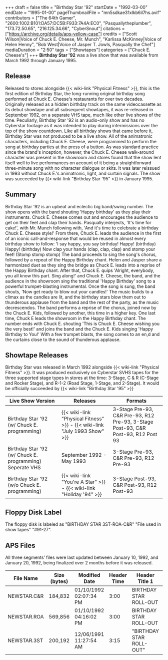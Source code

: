 +++
draft = false
title = "Birthday Star '92"
startDate = "1992-03-00"
endDate = "1995-01-00"
pageThumbnailFile = "mn5sdkae31xlkb6il7hs.avif"
contributors = ["The 64th Gamer", "2600:1002:B101:DA57:DC5B:F933:7A4A:EC0", "Pasquallytheplumber", "173.72.50.65", "216.125.34.66", "CyberSnout"]
citations = ["https://archive.org/details/aps-yellow-case"]
credits = ["Scott Wilson|Voice of Chuck E. Cheese, Mr. Munch", "Karlissa McKinney|Voice of Helen Henny", "Bob West|Voice of Jasper T. Jowls, Pasqually the Chef"]
mediaDuration = "2:50"
tags = ["Showtapes"]
categories = ["Chuck E. Cheese's"]
+++
**Birthday Star '92** was a live show that was available from March 1992 through January 1995.

## Release

Released to stores alongside {{< wiki-link "Physical Fitness" >}}, this is the first edition of Birthday Star, the long-running original birthday song performed at Chuck E. Cheese's restaurants for over two decades. Originally released as a hidden birthday track on the same videocassette as its debut showtape and all subsequent showtapes, it was re-released in September 1992, on a separate VHS tape, much like other live shows of the time. Peculiarly, Birthday Star '92 is an audio-only show and has no Cyberstar footage as it was intended to play during intermissions over the top of the show countdown. Like all birthday shows that came before it, Birthday Star was not produced to be a live show. All of the animatronic characters, including Chuck E. Cheese, were programmed to perform the song at birthday parties at the press of a button. As was standard practice since the brand's inception, however, the Chuck E. Cheese walk-around character was present in the showroom and stores found that the show lent itself well to live performances on account of it being a straightforward three-minute song with no character dialogue or skits. It was later reissued in 1993 without Chuck E.'s animatronic, light, and curtain signals. The show was succeeded by {{< wiki-link "Birthday Star '95" >}} in January 1995.

## Summary

Birthday Star '92 is an upbeat and eclectic big band/swing number. The show opens with the band shouting 'Happy birthday' as they play their instruments. Chuck E. Cheese comes out and encourages the audience to get on their feet and clap their hands. Pasqually interjects, 'It's time for cake!', with Mr. Munch following with, 'And it's time to celebrate a birthday Chuck E. Cheese style!' From there, Chuck E. leads the audience in the first of an iconic call-and-response that would be reused in almost every birthday show to follow: 'I say happy, you say birthday! Happy! (birthday) Happy! (birthday) Now clap your hands (clap, clap, clap) and stomp your feet! (Stomp stomp stomp) The band proceeds to sing the song's chorus, followed by a repeat of the Happy Birthday chant. Helen and Jasper share a harmonized duet as they sing the bridge as Chuck E. leads into a reprise of the Happy Birthday chant. After that, Chuck E. quips 'Alright, everybody, you all know this part. Sing along!' and Chuck E. Cheese, the band, and the audience in the showroom sing the traditional 'Happy Birthday' song to a powerful trumpet-blasting instrumental. Once the song is sung, the band shouts, 'Now get ready to blow out your candles!' The music builds to a climax as the candles are lit, and the birthday stars blow them out to thunderous applause from the band and the rest of the party, as the music decrescendos. The band performs a reprise of the chorus, joined now by the Chuck E. Kids, followed by another, this time in a higher key. One last time, Chuck E leads the showroom in the Happy Birthday chant. The number ends with Chuck E. shouting 'This is Chuck E. Cheese wishing you the very best!' and joins the band and the Chuck E. Kids singing 'Happy Birthday to You!' With a few trumpet blasts, the song comes to an en,d and the curtains close to the sound of thunderous applause.

## Showtape Releases

Birthday Star was released in March 1992 alongside {{< wiki-link "Physical Fitness" >}}. It was produced exclusively on Cyberstar SVHS tapes for the three supported stage types in stores at the time: 3-Stage, C & R (C-Stage and Rocker Stage), and R-1-2 (Road Stage, 1-Stage, and 2-Stage). It would be officially succeeded by {{< wiki-link "Birthday Star '95" >}}

| Live Show Version                            | Releases                                                                  | Formats                                                                           |
| -------------------------------------------- | ------------------------------------------------------------------------- | --------------------------------------------------------------------------------- |
| Birthday Star '92 (w/ Chuck E. programming)  | {{< wiki-link "Physical Fitness" >}} - {{< wiki-link "July 1993 Show" >}} | 3-Stage Pre-93, C&R Pre-93, R12 Pre-93, 3-Stage Post-93, C&R Post-93, R12 Post 93 |
| Birthday Star '92 (w/ Chuck E. programming) Seperate VHS  | September 1992 - May 1993 | 3-Stage Pre-93, C&R Pre-93, R12 Pre-93|
| Birthday Star '92 (w/o Chuck E. programming) | {{< wiki-link "You're A Star" >}} - {{< wiki-link "Holiday '94" >}}       | 3-Stage Post-93, C&R Post-93, R12 Post-93  |

## Floppy Disk Label
The floppy disk is labeled as "BIRTHDAY STAR 3ST-ROA-C&R" "File used in show tapes" "#91-27".

## APS Files
All three segments’ files were last updated between January 10, 1992, and January 20, 1992, being finalized over 2 months before it was released.

| File Name | Size (bytes) | Modified Date| Header Time | Header Title 1 | Header Title 2 |
| ----------- | ------------ | ---------------------- | ----------- | --------------------------------------------- | -------------------------------------- |
| NEWSTAR.C&R | 184,832| 01/10/1992 02:07:34 PM | 3:00        | BIRTHDAY STAR ROLL-OUT| "released to field 3-92"|
| NEWSTAR.ROA | 569,856| 01/10/1992 04:16:02 PM | 3:00        | BIRTHDAY STAR ROLL-OUT| "released to field 3-92"|
| NEWSTAR.3ST| 200,192 | 12/06/1991 11:27:54 AM | 3:15        | "BIRTHDAY STAR ROLL-OUT" | RELEASED MARCH '92 |

